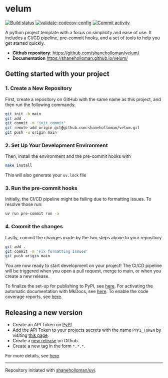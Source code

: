 # velum

[![Build status](https://img.shields.io/github/actions/workflow/status/shaneholloman/velum/main.yml?branch=main)](https://github.com/shaneholloman/velum/actions/workflows/main.yml?query=branch%3Amain)
[![validate-codecov-config](https://github.com/shaneholloman/velum/actions/workflows/validate-codecov-config.yml/badge.svg)](https://github.com/shaneholloman/velum/actions/workflows/validate-codecov-config.yml)
[![Commit activity](https://img.shields.io/github/commit-activity/m/shaneholloman/velum)](https://img.shields.io/github/commit-activity/m/shaneholloman/velum)

A python project template with a focus on simplicity and ease of use. It includes a CI/CD pipeline, pre-commit hooks, and a set of tools to help you get started quickly.

- **Github repository**: <https://github.com/shaneholloman/velum/>
- **Documentation** <https://shaneholloman.github.io/velum/>

## Getting started with your project

### 1. Create a New Repository

First, create a repository on GitHub with the same name as this project, and then run the following commands:

```bash
git init -b main
git add .
git commit -m "init commit"
git remote add origin git@github.com:shaneholloman/velum.git
git push -u origin main
```

### 2. Set Up Your Development Environment

Then, install the environment and the pre-commit hooks with

```bash
make install
```

This will also generate your `uv.lock` file

### 3. Run the pre-commit hooks

Initially, the CI/CD pipeline might be failing due to formatting issues. To resolve those run:

```bash
uv run pre-commit run -a
```

### 4. Commit the changes

Lastly, commit the changes made by the two steps above to your repository.

```bash
git add .
git commit -m 'Fix formatting issues'
git push origin main
```

You are now ready to start development on your project!
The CI/CD pipeline will be triggered when you open a pull request, merge to main, or when you create a new release.

To finalize the set-up for publishing to PyPI, see [here](https://shaneholloman.github.io/uvi/features/publishing/#set-up-for-pypi).
For activating the automatic documentation with MkDocs, see [here](https://shaneholloman.github.io/uvi/features/mkdocs/#enabling-the-documentation-on-github).
To enable the code coverage reports, see [here](https://shaneholloman.github.io/uvi/features/codecov/).

## Releasing a new version

- Create an API Token on [PyPI](https://pypi.org/).
- Add the API Token to your projects secrets with the name `PYPI_TOKEN` by visiting [this page](https://github.com/shaneholloman/velum/settings/secrets/actions/new).
- Create a [new release](https://github.com/shaneholloman/velum/releases/new) on Github.
- Create a new tag in the form `*.*.*`.

For more details, see [here](https://shaneholloman.github.io/uvi/features/cicd/#how-to-trigger-a-release).

---

Repository initiated with [shaneholloman/uvi](https://github.com/shaneholloman/uvi).
